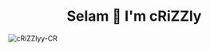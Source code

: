 
<h1 align="center">Selam 👋 I'm cRiZZly</h1>

<p align="left"> <img src="https://komarev.com/ghpvc/?username=cRiZZlyy-CR&label=Profile%20views&color=0e75b6&style=flat" alt="cRiZZlyy-CR" /> </p>
